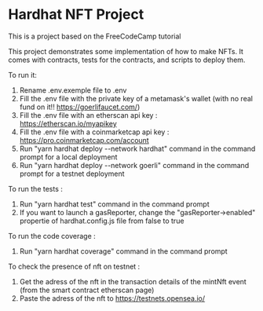 # Hardhat NFT Project

This is a project based on the FreeCodeCamp tutorial

This project demonstrates some implementation of how to make NFTs.
It comes with contracts, tests for the contracts, and scripts to deploy them.

To run it:

1. Rename .env.exemple file to .env
2. Fill the .env file with the private key of a metamask's wallet (with no real fund on it!! https://goerlifaucet.com/)
3. Fill the .env file with an etherscan api key : https://etherscan.io/myapikey
4. Fill the .env file with a coinmarketcap api key : https://pro.coinmarketcap.com/account
5. Run "yarn hardhat deploy --network hardhat" command in the command prompt for a local deployment
6. Run "yarn hardhat deploy --network goerli" command in the command prompt for a testnet deployment

To run the tests :

1. Run "yarn hardhat test" command in the command prompt
2. If you want to launch a gasReporter, change the "gasReporter->enabled" propertie of hardhat.config.js file from false to true

To run the code coverage :

1. Run "yarn hardhat coverage" command in the command prompt

To check the presence of nft on testnet :

1. Get the adress of the nft in the transaction details of the mintNft event (from the smart contract etherscan page)
2. Paste the adress of the nft to https://testnets.opensea.io/
